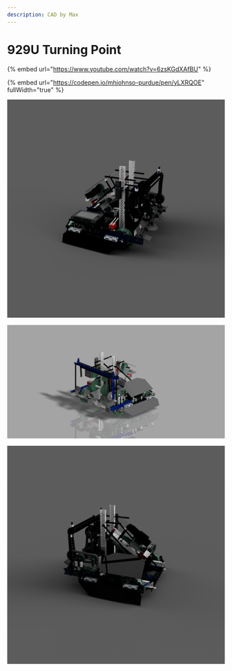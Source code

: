 ```yaml
---
description: CAD by Max
---
```


# 929U Turning Point

{% embed url="https://www.youtube.com/watch?v=6zsKGdXAfBU" %}

{% embed url="https://codepen.io/mhjohnso-purdue/pen/yLXRQOE" fullWidth="true" %}



![CAD by Max (91A, BLRS), Renders by Zach (929u)](<../../.gitbook/assets/render 4.PNG>)

![CAD by Max (91A, BLRS), Renders by Max (91A, BLRS)](<../../.gitbook/assets/Render 1 (1).png>)

![CAD by Max (91A, BLRS), Renders by Zach (929U)](<../../.gitbook/assets/Render 3 (1).png>)
